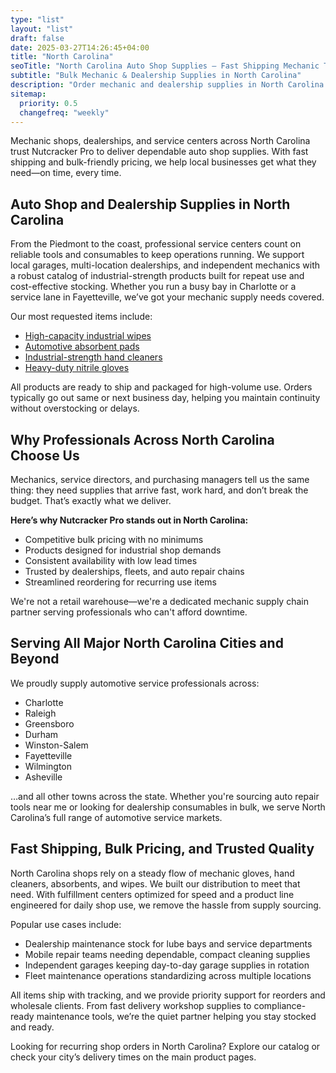 ```yaml
---
type: "list"
layout: "list"
draft: false
date: 2025-03-27T14:26:45+04:00
title: "North Carolina"
seoTitle: "North Carolina Auto Shop Supplies – Fast Shipping Mechanic Tools near me"
subtitle: "Bulk Mechanic & Dealership Supplies in North Carolina"
description: "Order mechanic and dealership supplies in North Carolina. We ship fast to Charlotte, Raleigh, Greensboro, and all North Carolina regions."
sitemap:
  priority: 0.5
  changefreq: "weekly"
---
```


Mechanic shops, dealerships, and service centers across North Carolina trust Nutcracker Pro to deliver dependable auto shop supplies. With fast shipping and bulk-friendly pricing, we help local businesses get what they need—on time, every time.

## Auto Shop and Dealership Supplies in North Carolina

From the Piedmont to the coast, professional service centers count on reliable tools and consumables to keep operations running. We support local garages, multi-location dealerships, and independent mechanics with a robust catalog of industrial-strength products built for repeat use and cost-effective stocking. Whether you run a busy bay in Charlotte or a service lane in Fayetteville, we’ve got your mechanic supply needs covered.

Our most requested items include:

- [High-capacity industrial wipes](/industrial-wipes-roll/)
- [Automotive absorbent pads](/industrial-absorbent-pads/)
- [Industrial-strength hand cleaners](/hand-cleaner/)
- [Heavy-duty nitrile gloves](/nitrile-gloves/)

All products are ready to ship and packaged for high-volume use. Orders typically go out same or next business day, helping you maintain continuity without overstocking or delays.

## Why Professionals Across North Carolina Choose Us

Mechanics, service directors, and purchasing managers tell us the same thing: they need supplies that arrive fast, work hard, and don’t break the budget. That’s exactly what we deliver.

**Here’s why Nutcracker Pro stands out in North Carolina:**

- Competitive bulk pricing with no minimums
- Products designed for industrial shop demands
- Consistent availability with low lead times
- Trusted by dealerships, fleets, and auto repair chains
- Streamlined reordering for recurring use items

We're not a retail warehouse—we're a dedicated mechanic supply chain partner serving professionals who can't afford downtime.

## Serving All Major North Carolina Cities and Beyond

We proudly supply automotive service professionals across:

- Charlotte
- Raleigh
- Greensboro
- Durham
- Winston-Salem
- Fayetteville
- Wilmington
- Asheville

…and all other towns across the state. Whether you're sourcing auto repair tools near me or looking for dealership consumables in bulk, we serve North Carolina’s full range of automotive service markets.

## Fast Shipping, Bulk Pricing, and Trusted Quality

North Carolina shops rely on a steady flow of mechanic gloves, hand cleaners, absorbents, and wipes. We built our distribution to meet that need. With fulfillment centers optimized for speed and a product line engineered for daily shop use, we remove the hassle from supply sourcing.

Popular use cases include:

- Dealership maintenance stock for lube bays and service departments
- Mobile repair teams needing dependable, compact cleaning supplies
- Independent garages keeping day-to-day garage supplies in rotation
- Fleet maintenance operations standardizing across multiple locations

All items ship with tracking, and we provide priority support for reorders and wholesale clients. From fast delivery workshop supplies to compliance-ready maintenance tools, we’re the quiet partner helping you stay stocked and ready.

Looking for recurring shop orders in North Carolina? Explore our catalog or check your city’s delivery times on the main product pages.
